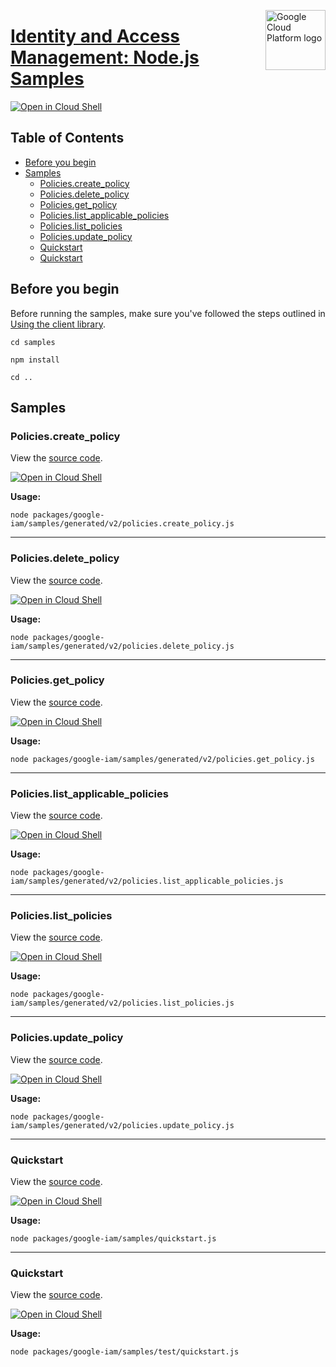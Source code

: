 [//]: # "This README.md file is auto-generated, all changes to this file will be lost."
[//]: # "To regenerate it, use `python -m synthtool`."
<img src="https://avatars2.githubusercontent.com/u/2810941?v=3&s=96" alt="Google Cloud Platform logo" title="Google Cloud Platform" align="right" height="96" width="96"/>

# [Identity and Access Management: Node.js Samples](https://github.com/googleapis/google-cloud-node)

[![Open in Cloud Shell][shell_img]][shell_link]



## Table of Contents

* [Before you begin](#before-you-begin)
* [Samples](#samples)
  * [Policies.create_policy](#policies.create_policy)
  * [Policies.delete_policy](#policies.delete_policy)
  * [Policies.get_policy](#policies.get_policy)
  * [Policies.list_applicable_policies](#policies.list_applicable_policies)
  * [Policies.list_policies](#policies.list_policies)
  * [Policies.update_policy](#policies.update_policy)
  * [Quickstart](#quickstart)
  * [Quickstart](#quickstart)

## Before you begin

Before running the samples, make sure you've followed the steps outlined in
[Using the client library](https://github.com/googleapis/google-cloud-node#using-the-client-library).

`cd samples`

`npm install`

`cd ..`

## Samples



### Policies.create_policy

View the [source code](https://github.com/googleapis/google-cloud-node/blob/main/packages/google-iam/samples/generated/v2/policies.create_policy.js).

[![Open in Cloud Shell][shell_img]](https://console.cloud.google.com/cloudshell/open?git_repo=https://github.com/googleapis/google-cloud-node&page=editor&open_in_editor=packages/google-iam/samples/generated/v2/policies.create_policy.js,samples/README.md)

__Usage:__


`node packages/google-iam/samples/generated/v2/policies.create_policy.js`


-----




### Policies.delete_policy

View the [source code](https://github.com/googleapis/google-cloud-node/blob/main/packages/google-iam/samples/generated/v2/policies.delete_policy.js).

[![Open in Cloud Shell][shell_img]](https://console.cloud.google.com/cloudshell/open?git_repo=https://github.com/googleapis/google-cloud-node&page=editor&open_in_editor=packages/google-iam/samples/generated/v2/policies.delete_policy.js,samples/README.md)

__Usage:__


`node packages/google-iam/samples/generated/v2/policies.delete_policy.js`


-----




### Policies.get_policy

View the [source code](https://github.com/googleapis/google-cloud-node/blob/main/packages/google-iam/samples/generated/v2/policies.get_policy.js).

[![Open in Cloud Shell][shell_img]](https://console.cloud.google.com/cloudshell/open?git_repo=https://github.com/googleapis/google-cloud-node&page=editor&open_in_editor=packages/google-iam/samples/generated/v2/policies.get_policy.js,samples/README.md)

__Usage:__


`node packages/google-iam/samples/generated/v2/policies.get_policy.js`


-----




### Policies.list_applicable_policies

View the [source code](https://github.com/googleapis/google-cloud-node/blob/main/packages/google-iam/samples/generated/v2/policies.list_applicable_policies.js).

[![Open in Cloud Shell][shell_img]](https://console.cloud.google.com/cloudshell/open?git_repo=https://github.com/googleapis/google-cloud-node&page=editor&open_in_editor=packages/google-iam/samples/generated/v2/policies.list_applicable_policies.js,samples/README.md)

__Usage:__


`node packages/google-iam/samples/generated/v2/policies.list_applicable_policies.js`


-----




### Policies.list_policies

View the [source code](https://github.com/googleapis/google-cloud-node/blob/main/packages/google-iam/samples/generated/v2/policies.list_policies.js).

[![Open in Cloud Shell][shell_img]](https://console.cloud.google.com/cloudshell/open?git_repo=https://github.com/googleapis/google-cloud-node&page=editor&open_in_editor=packages/google-iam/samples/generated/v2/policies.list_policies.js,samples/README.md)

__Usage:__


`node packages/google-iam/samples/generated/v2/policies.list_policies.js`


-----




### Policies.update_policy

View the [source code](https://github.com/googleapis/google-cloud-node/blob/main/packages/google-iam/samples/generated/v2/policies.update_policy.js).

[![Open in Cloud Shell][shell_img]](https://console.cloud.google.com/cloudshell/open?git_repo=https://github.com/googleapis/google-cloud-node&page=editor&open_in_editor=packages/google-iam/samples/generated/v2/policies.update_policy.js,samples/README.md)

__Usage:__


`node packages/google-iam/samples/generated/v2/policies.update_policy.js`


-----




### Quickstart

View the [source code](https://github.com/googleapis/google-cloud-node/blob/main/packages/google-iam/samples/quickstart.js).

[![Open in Cloud Shell][shell_img]](https://console.cloud.google.com/cloudshell/open?git_repo=https://github.com/googleapis/google-cloud-node&page=editor&open_in_editor=packages/google-iam/samples/quickstart.js,samples/README.md)

__Usage:__


`node packages/google-iam/samples/quickstart.js`


-----




### Quickstart

View the [source code](https://github.com/googleapis/google-cloud-node/blob/main/packages/google-iam/samples/test/quickstart.js).

[![Open in Cloud Shell][shell_img]](https://console.cloud.google.com/cloudshell/open?git_repo=https://github.com/googleapis/google-cloud-node&page=editor&open_in_editor=packages/google-iam/samples/test/quickstart.js,samples/README.md)

__Usage:__


`node packages/google-iam/samples/test/quickstart.js`






[shell_img]: https://gstatic.com/cloudssh/images/open-btn.png
[shell_link]: https://console.cloud.google.com/cloudshell/open?git_repo=https://github.com/googleapis/google-cloud-node&page=editor&open_in_editor=samples/README.md
[product-docs]: cloud.google.com/iam/
